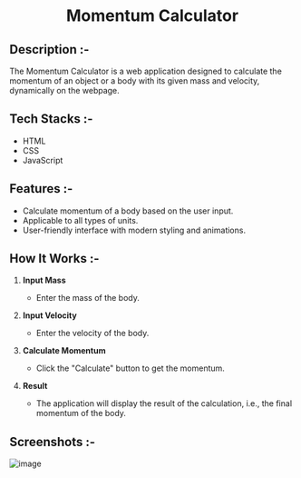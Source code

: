 # <p align="center">Momentum Calculator</p>

## Description :-

The Momentum Calculator is a web application designed to calculate the momentum of an object or a body with its given mass and velocity,  dynamically on the webpage.

## Tech Stacks :-

- HTML
- CSS
- JavaScript

## Features :-

- Calculate momentum of a body based on the user input.
- Applicable to all types of units. 
- User-friendly interface with modern styling and animations.

## How It Works :-

1. **Input Mass**
   - Enter the mass of the body.

2. **Input Velocity**
   - Enter the velocity of the body.

3. **Calculate Momentum**
   - Click the "Calculate" button to get the momentum.

4. **Result**
   - The application will display the result of the calculation, i.e., the final momentum of the body.

## Screenshots :-

![image](https://github.com/Rakesh9100/CalcDiverse/assets/73993775/3a3e40f9-e6ec-4982-b08a-1c9fa11181dc)
